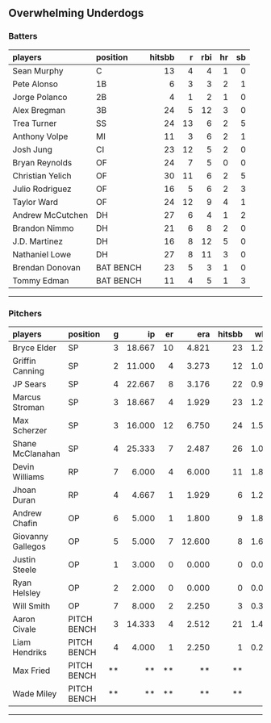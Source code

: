 ## Overwhelming Underdogs

### Batters

 
|players          |position  | hitsbb|  r| rbi| hr| sb| 
|:----------------|:---------|------:|--:|---:|--:|--:| 
|Sean Murphy      |C         |     13|  4|   4|  1|  0| 
|Pete Alonso      |1B        |      6|  3|   3|  2|  1| 
|Jorge Polanco    |2B        |      4|  1|   2|  1|  0| 
|Alex Bregman     |3B        |     24|  5|  12|  3|  0| 
|Trea Turner      |SS        |     24| 13|   6|  2|  5| 
|Anthony Volpe    |MI        |     11|  3|   6|  2|  1| 
|Josh Jung        |CI        |     23| 12|   5|  2|  0| 
|Bryan Reynolds   |OF        |     24|  7|   5|  0|  0| 
|Christian Yelich |OF        |     30| 11|   6|  2|  5| 
|Julio Rodriguez  |OF        |     16|  5|   6|  2|  3| 
|Taylor Ward      |OF        |     24| 12|   9|  4|  1| 
|Andrew McCutchen |DH        |     27|  6|   4|  1|  2| 
|Brandon Nimmo    |DH        |     21|  6|   8|  2|  0| 
|J.D. Martinez    |DH        |     16|  8|  12|  5|  0| 
|Nathaniel Lowe   |DH        |     27|  8|  11|  3|  0| 
|Brendan Donovan  |BAT BENCH |     23|  5|   3|  1|  0| 
|Tommy Edman      |BAT BENCH |     11|  4|   5|  1|  3| 

* * *

### Pitchers

 
|players           |position    |  g|     ip| er|    era| hitsbb|  whip| so|  w| sv| 
|:-----------------|:-----------|--:|------:|--:|------:|------:|-----:|--:|--:|--:| 
|Bryce Elder       |SP          |  3| 18.667| 10|  4.821|     23| 1.232| 14|  1|  0| 
|Griffin Canning   |SP          |  2| 11.000|  4|  3.273|     12| 1.091| 11|  1|  0| 
|JP Sears          |SP          |  4| 22.667|  8|  3.176|     22| 0.971| 20|  1|  0| 
|Marcus Stroman    |SP          |  3| 18.667|  4|  1.929|     23| 1.232| 16|  3|  0| 
|Max Scherzer      |SP          |  3| 16.000| 12|  6.750|     24| 1.500| 21|  1|  0| 
|Shane McClanahan  |SP          |  4| 25.333|  7|  2.487|     26| 1.026| 22|  3|  0| 
|Devin Williams    |RP          |  7|  6.000|  4|  6.000|     11| 1.833| 10|  0|  3| 
|Jhoan Duran       |RP          |  4|  4.667|  1|  1.929|      6| 1.286|  6|  1|  1| 
|Andrew Chafin     |OP          |  6|  5.000|  1|  1.800|      9| 1.800|  7|  0|  0| 
|Giovanny Gallegos |OP          |  5|  5.000|  7| 12.600|      8| 1.600|  6|  0|  2| 
|Justin Steele     |OP          |  1|  3.000|  0|  0.000|      0| 0.000|  1|  0|  0| 
|Ryan Helsley      |OP          |  2|  2.000|  0|  0.000|      0| 0.000|  4|  0|  1| 
|Will Smith        |OP          |  7|  8.000|  2|  2.250|      3| 0.375|  7|  1|  2| 
|Aaron Civale      |PITCH BENCH |  3| 14.333|  4|  2.512|     21| 1.465| 14|  1|  0| 
|Liam Hendriks     |PITCH BENCH |  4|  4.000|  1|  2.250|      1| 0.250|  3|  2|  1| 
|Max Fried         |PITCH BENCH | **|     **| **|     **|     **|    **| **| **| **| 
|Wade Miley        |PITCH BENCH | **|     **| **|     **|     **|    **| **| **| **| 


* * *


